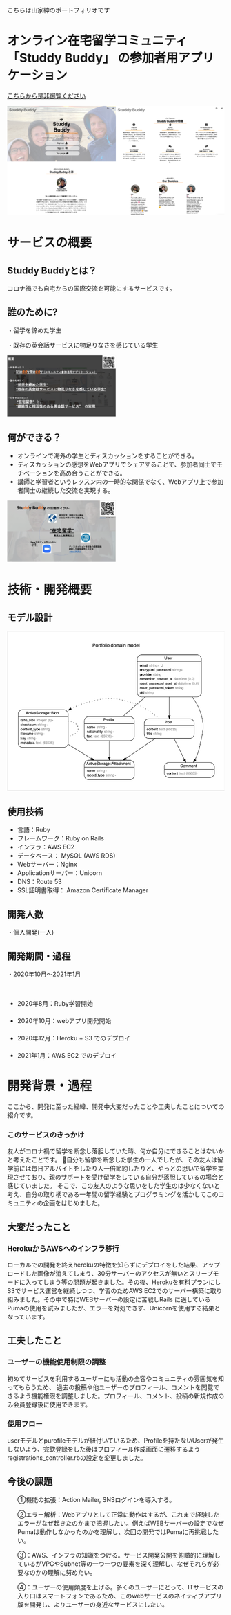 <p>こちらは山家紳のポートフォリオです</p>
<h1>オンライン在宅留学コミュニティ「Studdy Buddy」 の参加者用アプリケーション</h1>
<p><a href="https://www.sbapp.xyz/">こちらから是非御覧ください</a></p>
<img src = "public/img/guide2-readme.jpg" width="50%"><img src = "public/img/guide-readme.jpg" width="50%">

<h1>サービスの概要</h1>
<h2>Studdy Buddyとは？</h2>
<p>コロナ禍でも自宅からの国際交流を可能にするサービスです。</p>


<h2>誰のために?</h2>
<p>・留学を諦めた学生</p>
<p>・既存の英会話サービスに物足りなさを感じている学生</p>
<img src = "public/img/readme2.jpg" width="50%">

<h2>何ができる？</h2>
<ul>
<li>オンラインで海外の学生とディスカッションをすることができる。</li>
<li>ディスカッションの感想をWebアプリでシェアすることで、参加者同士でモチベーションを高め合うことができる。</li>
<li>講師と学習者というレッスン内の一時的な関係でなく、Webアプリ上で参加者同士の継続した交流を実現する。</li>
</ul>
<img src = "public/img/readme1.jpg" width="50%">

<h1>技術・開発概要</h1>

<h2>モデル設計</h2>
<img src = "public/img/erd-sbapp.jpg">



<h2>使用技術</h2>
<ul>
<li>言語：Ruby</li>     
<li>フレームワーク：Ruby on Rails</li>
<li>インフラ：AWS EC2</li>
<li>データベース： MySQL (AWS RDS)</li>
<li>Webサーバー：Nginx</li>
<li>Applicationサーバー：Unicorn</li>
<li>DNS：Route 53</li>
<li>SSL証明書取得： Amazon Certificate Manager</li>
</ul>

<h2>開発人数</h2>
<p>・個人開発(一人)<p>
<h2>開発期間・過程</h2>
<p>・2020年10月〜2021年1月</p>
　<ul>
  <li>2020年8月：Ruby学習開始</li>
　 <li>2020年10月：webアプリ開発開始</li>
　 <li>2020年12月：Heroku +  S3 でのデプロイ</li>
　 <li>2021年1月：AWS EC2 でのデプロイ</li>
  </ul>

<h1>開発背景・過程</h1>
<p>ここから、開発に至った経緯、開発中大変だったことや工夫したことについての紹介です。</p>
<h3>このサービスのきっかけ</h3>
<p>友人がコロナ禍で留学を断念し落胆していた時、何か自分にできることはないかと考えたことです。
自分も留学を断念した学生の一人でしたが、その友人は留学前には毎日アルバイトをしたり人一倍節約したりと、やっとの思いで留学を実現させており、親のサポートを受け留学をしている自分が落胆しているの場合と感じていました。
そこで、この友人のような思いをした学生のは少なくないと考え、自分の取り柄である一年間の留学経験とプログラミングを活かしてこのコミュニティの企画をはじめました。</p>

<h2>大変だったこと</h2>
<h3>HerokuからAWSへのインフラ移行</h3>
<p>ローカルでの開発を終えherokuの特徴を知らずにデプロイをした結果、アップロードした画像が消えてしまう、30分サーバーのアクセスが無いとスリープモードに入ってしまう等の問題が起きました。その後、Herokuを有料プランにしS3でサービス運営を継続しつつ、学習のためAWS EC2でのサーバー構築に取り組みました。その中で特にWEBサーバーの設定に苦戦しRails に適しているPumaの使用を試みましたが、エラーを対処できず、Unicornを使用する結果となっています。</p>

<h2>工夫したこと</h2>
<h3>ユーザーの機能使用制限の調整</h3>
<p>初めてサービスを利用するユーザーにも活動の全容やコミュニティの雰囲気を知ってもらうため、
  過去の投稿や他ユーザーのプロフィール、コメントを閲覧できるよう機能権限を調整しました。プロフィール、コメント、投稿の新規作成のみ会員登録後に使用できます。</p>
<h3>使用フロー</h3>
<p>userモデルとpurofileモデルが紐付いているため、Profileを持たないUserが発生しないよう、完飲登録をした後はプロフィール作成画面に遷移するようregistrations_controller.rbの設定を変更しました。</p>

<h2>今後の課題</h2>
<ul>
<p>①機能の拡張：Action Mailer, SNSログインを導入する。</p>
<p>②エラー解析：Webアプリとして正常に動作はするが、これまで経験したエラーがなぜ起きたのかまで把握したい。例えばWEBサーバーの設定でなぜPumaは動作しなかったのかを理解し、次回の開発ではPumaに再挑戦したい。</p>
<p>③：AWS、インフラの知識をつける。サービス開発公開を俯瞰的に理解しているがVPCやSubnet等の一つ一つの要素を深く理解し、なぜそれらが必要なのかの理解に努めたい。</p>
<p>④：ユーザーの使用頻度を上げる。多くのユーザーにとって、ITサービスの入り口はスマートフォンであるため、このwebサービスのネイティブアプリ版を開発し、よりユーザーの身近なサービスにしたい。</p>
</ul>
  
